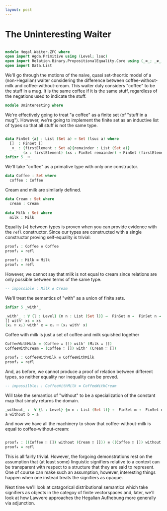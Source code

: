 ```yaml
---
layout: post
---
```


# The Uninteresting Waiter
```agda

module Hegal.Waiter.ZFC where 
open import Agda.Primitive using (Level; lsuc)
open import Relation.Binary.PropositionalEquality.Core using (_≡_; _≢_; refl)
open import Data.List

```
We'll go through the motions of the naive, quasi set-theortic model of a (non-Hegalian) waiter considering the difference between coffee-without-milk and coffee-without-cream. This waiter duly considers "coffee" to be the stuff in a mug.  It is the same coffee if it is the same stuff, regardless of the negations used to indicate the stuff.
```agda
module Uninteresting where

```
We're effectively going to treat "a coffee" as a finite set (of "stuff in a mug").  However, we're going to implement the finite set as an inductive list of types so that all stuff is not the same type.
```agda

data FinSet {a} : List (Set a) → Set (lsuc a) where
  []  : FinSet []
  _∷_ : {firstElement : Set a}{remainder : List (Set a)}
        (x : firstElement) (xs : FinSet remainder) → FinSet (firstElement ∷ remainder)
infixr 5 _∷_
```
 We'll take "coffee" as a primative type with only one constructor.
```agda
data Coffee : Set where
  coffee : Coffee

```
Cream and milk are similarly defined.
```agda
data Cream : Set where
  cream : Cream
  
data Milk : Set where
  milk : Milk

```
Equality (≡) between types is proven when you can provide evidence with the `refl` constructor. Since our types are constructed with a single constructor proving self-equality is trivial:
```agda
proof₁ : Coffee ≡ Coffee
proof₁ = refl

proof₂ : Milk ≡ Milk
proof₂ = refl

```
However, we cannot say that milk is not equal to cream since relations are only possible between terms of the same type.
```agda
-- impossible : Milk ≢ Cream

```
We'll treat the semantics of "with" as a union of finite sets. 
```agda
infixr 5 _with'_

_with'_ : ∀ {l : Level} {m n : List (Set l)} →  FinSet m →  FinSet n → FinSet (m ++ n)
[] with' xs = xs
(x₁ ∷ x₂) with' x = x₁ ∷ (x₂ with' x)
```
Coffee with milk is just a set of coffee and milk squished together

```agda
CoffeeWithMilk = (Coffee ∷ []) with' (Milk ∷ [])
CoffeeWithCream = (Coffee ∷ []) with' (Cream ∷ [])

proof₃ : CoffeeWithMilk ≡ CoffeeWithMilk
proof₃ = refl
```
And, as before, we cannot produce a proof of relation between different types, so neither equality nor inequality can be proved.
```agda
-- impossilble₂ : CoffeeWithMilk ≡ CoffeeWithCream


```
Will take the semantics of "without" to be a specialization of the constant map that simply returns the domain.
```agda
_without_ :  ∀ {l : Level} {m n : List (Set l)} →  FinSet m →  FinSet n → FinSet m
a without b = a
```
And now we have all the machinery to show that coffee-without-milk is equal to coffee-without-cream:
```agda

proof₄ : ((Coffee ∷ []) without (Cream ∷ [])) ≡ ((Coffee ∷ []) without (Milk ∷ []))
proof₄ = refl

```

This is all fairly trivial.  However, the forgoing demonstrations rest on the assumption that (at least some) linguistic signifiers relative to a context can be transparent with respect to a structure that they are said to represent.  One of course can make such an assumption, however, interesting things happen when one instead treats the signifiers as opaque.

Next time we'll look at catagorical distributional semantics which take signifiers as objects in the categoy of finite vectorspaces and, later, we'll look at how Lawvere approaches the Hegalian Aufhebung more generally via adjunction.


